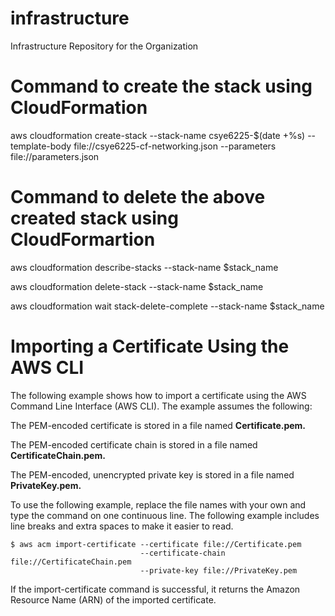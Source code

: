 # infrastructure
Infrastructure Repository for the Organization

# Command to create the stack using CloudFormation
aws cloudformation create-stack --stack-name csye6225-$(date +%s) --template-body file://csye6225-cf-networking.json --parameters file://parameters.json
 

# Command to delete the above created stack using CloudFormartion
aws cloudformation describe-stacks --stack-name $stack_name

aws cloudformation delete-stack --stack-name $stack_name

aws cloudformation wait stack-delete-complete --stack-name $stack_name

# Importing a Certificate Using the AWS CLI
The following example shows how to import a certificate using the AWS Command Line Interface (AWS CLI). The example assumes the following:

The PEM-encoded certificate is stored in a file named **Certificate.pem.**

The PEM-encoded certificate chain is stored in a file named **CertificateChain.pem.**

The PEM-encoded, unencrypted private key is stored in a file named **PrivateKey.pem.**

To use the following example, replace the file names with your own and type the command on one continuous line. The following example includes line breaks and extra spaces to make it easier to read.

	$ aws acm import-certificate --certificate file://Certificate.pem
                                 --certificate-chain file://CertificateChain.pem
                                 --private-key file://PrivateKey.pem
                                 
If the import-certificate command is successful, it returns the Amazon Resource Name (ARN) of the imported certificate.
